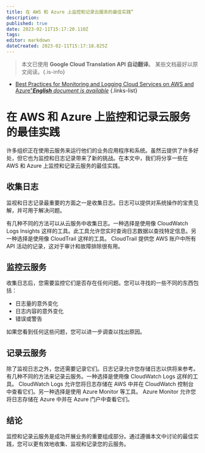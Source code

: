 ```yaml
---
title: 在 AWS 和 Azure 上监控和记录云服务的最佳实践”
description: 
published: true
date: 2023-02-11T15:17:20.110Z
tags: 
editor: markdown
dateCreated: 2023-02-11T15:17:18.825Z
---
```


> 本文已使用 **Google Cloud Translation API 自动翻译**。
某些文档最好以原文阅读。{.is-info}



- [Best Practices for Monitoring and Logging Cloud Services on AWS and Azure"***English** document is available*](/en/Knowledge-base/Cloud/best-practices-for-monitoring-and-logging-cloud-services-on-aws-and-azure)
{.links-list}



# 在 AWS 和 Azure 上监控和记录云服务的最佳实践

许多组织正在使用云服务来运行他们的业务应用程序和系统。虽然云提供了许多好处，但它也为监控和日志记录带来了新的挑战。在本文中，我们将分享一些在 AWS 和 Azure 上监控和记录云服务的最佳实践。

## 收集日志

监视和日志记录最重要的方面之一是收集日志。日志可以提供对系统操作的宝贵见解，并可用于解决问题。

有几种不同的方法可以从云服务中收集日志。一种选择是使用像 CloudWatch Logs Insights 这样的工具。此工具允许您实时查询日志数据以查找特定信息。另一种选择是使用像 CloudTrail 这样的工具。 CloudTrail 提供您 AWS 账户中所有 API 活动的记录，这对于审计和故障排除很有用。

## 监控云服务

收集日志后，您需要监控它们是否存在任何问题。您可以寻找的一些不同的东西包括：

- 日志量的意外变化
- 日志内容的意外变化
- 错误或警告

如果您看到任何这些问题，您可以进一步调查以找出原因。

## 记录云服务

除了监视日志之外，您还需要记录它们。日志记录允许您存储日志以供将来参考。有几种不同的方法来记录云服务。一种选择是使用像 CloudWatch Logs 这样的工具。 CloudWatch Logs 允许您将日志存储在 AWS 中并在 CloudWatch 控制台中查看它们。另一种选择是使用 Azure Monitor 等工具。 Azure Monitor 允许您将日志存储在 Azure 中并在 Azure 门户中查看它们。

## 结论

监控和记录云服务是成功开展业务的重要组成部分。通过遵循本文中讨论的最佳实践，您可以更有效地收集、监视和记录您的云服务。